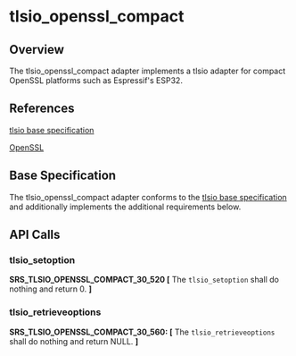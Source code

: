# tlsio_openssl_compact


## Overview

The tlsio_openssl_compact adapter implements a tlsio adapter for compact OpenSSL platforms such as Espressif's ESP32.  


## References

[tlsio base specification](https://github.com/Azure/azure-c-shared-utility/blob/master/devdoc/tlsio_requirements.md)

[OpenSSL](https://www.openssl.org/)

## Base Specification

The tlsio_openssl_compact adapter conforms to the
[tlsio base specification](https://github.com/Azure/azure-c-shared-utility/blob/master/devdoc/tlsio_requirements.md) and 
additionally implements the additional requirements below.


## API Calls


###   tlsio_setoption

**SRS_TLSIO_OPENSSL_COMPACT_30_520 [** The `tlsio_setoption` shall do nothing and return 0. **]**


###   tlsio_retrieveoptions

**SRS_TLSIO_OPENSSL_COMPACT_30_560: [** The `tlsio_retrieveoptions` shall do nothing and return NULL. **]**


